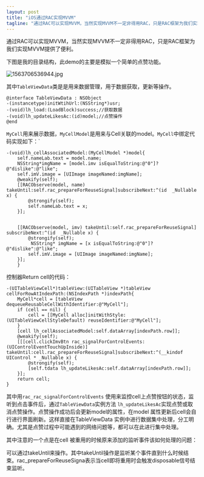 ```yaml
---
layout: post
title: "iOS通过RAC实现MVVM"
tagline: "通过RAC可以实现MVVM，当然实现MVVM不一定非得用RAC，只是RAC框架为我们实现MVVM提供了便利。"
---
```

通过RAC可以实现MVVM，当然实现MVVM不一定非得用RAC，只是RAC框架为我们实现MVVM提供了便利。

下图是我的目录结构，此demo的主要是模拟一个简单的点赞功能。

![1563706536944.jpg](https://iwait.me/assets/imgs/1563706536944.jpg)

其中`TableViewData`类是是用来数据管理，用于数据获取，更新等操作。

```
@interface TableViewData : NSObject
-(instancetype)initWtihUrl:(NSString*)usr;
-(void)lh_load:(LoadBlock)success;//获取数据
-(void)lh_updateLikesAc:(id)model;//点赞操作
@end
```



`MyCell`用来展示数据，`MyCellModel`是用来与Cell关联的model。`MyCell`中绑定代码实现如下：`

```
-(void)lh_cellAssociatedModel:(MyCellModel *)model{
    self.nameLab.text = model.name;
    NSString*imgName = [model.imv isEqualToString:@"0"]?@"dislike":@"like";
    self.imV.image = [UIImage imageNamed:imgName];
    @weakify(self);
    [[RACObserve(model, name) takeUntil:self.rac_prepareForReuseSignal]subscribeNext:^(id  _Nullable x) {
        @strongify(self);
        self.nameLab.text = x;
    }];


    [[RACObserve(model, imv) takeUntil:self.rac_prepareForReuseSignal] subscribeNext:^(id  _Nullable x) {
        @strongify(self);
         NSString* imgName = [x isEqualToString:@"0"]?@"dislike":@"like";
        self.imV.image = [UIImage imageNamed:imgName];
    }];
    }
```



控制器Return cell的代码：

```
-(UITableViewCell*)tableView:(UITableView *)tableView cellForRowAtIndexPath:(NSIndexPath *)indexPath{
    MyCell*cell = [tableView dequeueReusableCellWithIdentifier:@"MyCell"];
    if (cell == nil) {
        cell = [[MyCell alloc]initWithStyle:(UITableViewCellStyleDefault) reuseIdentifier:@"MyCell"];
    }
    [cell lh_cellAssociatedModel:self.dataArray[indexPath.row]];
    @weakify(self);
    [[[cell.clickImvBtn rac_signalForControlEvents:(UIControlEventTouchUpInside)] takeUntil:cell.rac_prepareForReuseSignal]subscribeNext:^(__kindof UIControl * _Nullable x) {
        @strongify(self);
        [self.tdata lh_updateLikesAc:self.dataArray[indexPath.row]];
    }];
    return cell;
}
```

其中用`rac_rac_signalForControlEvents` 使用来监控cell上点赞按钮的状态，监听到点击事件后，通过`TableViewData`实例方法 `lh_updateLikesAc`实现点赞或取消点赞操作。点赞操作成功后会更新model的属性，在model 属性更新后cell会自行进行界面刷新。这样直接在TableViewData 实例中进行数据集中处理，分工明确。尤其是点赞过程中可能遇到的网络问题等，都可以在此进行集中处理。

其中注意的一个点是在cell 被重用的时候原来添加的监听事件该如何处理的问题：

可以通过takeUntil来操作。其中takeUntil操作是监听某个事件直到什么时候结束。rac_prepareForReuseSigna表示当cell即将重用时会触发disposable信号结束监听。

